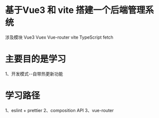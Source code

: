 # 基于Vue3 和 vite 搭建一个后端管理系统
涉及模块
Vue3 
Vuex
Vue-router
vite
TypeScript
fetch


# 主要目的是学习
1、开发模式--自带热更新功能 

# 学习路径
1、eslint + prettier
2、composition API
3、vue-router


